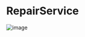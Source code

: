 # RepairService

![image](https://github.com/SlavaNik16/RepairService/assets/70444635/169650a5-4093-4b53-ba8a-340fc2bfd08d)
